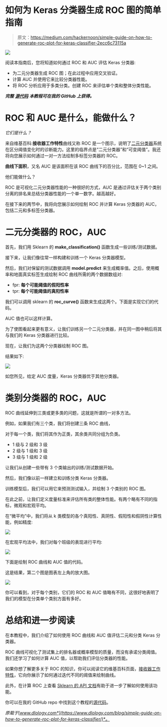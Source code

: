 # 如何为 Keras 分类器生成 ROC 图的简单指南

> 原文：<https://medium.com/hackernoon/simple-guide-on-how-to-generate-roc-plot-for-keras-classifier-2ecc6c73115a>

![](img/a459955bb3effb0d3ea2afa7ed0e6217.png)

阅读本指南后，您将知道如何通过 ROC 和 AUC 评估 Keras 分类器:

*   为二元分类器生成 ROC 图；在此过程中应用交叉验证。
*   计算 AUC 并使用它来比较分类器性能。
*   将 ROC 分析应用于多类分类。创建 ROC 来评估单个类和整体分类性能。

***完整*** [***源代码***](https://github.com/Tony607/ROC-Keras) ***本教程可在我的 GitHub 上获得。***

# ROC 和 AUC 是什么，能做什么？

*它们是什么？*

来自维基百科:**接收器工作特性**曲线又称 ROC 是一个图示，说明了[二元分类器](https://en.wikipedia.org/wiki/Binary_classifier)系统在区分阈值变化时的诊断能力。这里的临界点是“二元分类器”和“可变阈值”。我还将向您展示如何通过一对一方法绘制多标签分类器的 ROC。

**曲线下面积**，又名 AUC 是该面积在该 ROC 曲线下的百分比，范围在 0~1 之间。

他们能做什么？

ROC 是可视化二元分类器性能的一种很好的方式，AUC 是通过评估关于两个类别分离的排名来总结分类器性能的一个单一数字。越高越好。

在接下来的两节中，我将向您展示如何绘制 ROC 并计算 Keras 分类器的 AUC，包括二元和多标签分类器。

# 二元分类器的 ROC，AUC

首先，我们用 Sklearn 的 **make_classification()** 函数生成一些训练/测试数据。

接下来，让我们像往常一样构建和训练一个 Keras 分类器模型。

然后，我们对保留的测试数据调用 **model.predict** 来生成概率值。之后，使用概率和地面真实标签生成绘制 ROC 曲线所需的两个数据数组对:

*   fpr: **每个可能阈值的假阳性率**
*   tpr: **每个可能阈值的真阳性率**

我们可以调用 sklearn 的 **roc_curve()** 函数来生成这两个。下面是实现它们的代码。

AUC 值也可以这样计算。

为了使图看起来更有意义，让我们训练另一个二元分类器，并在同一图中稍后将其与我们的 Keras 分类器进行比较。

现在，让我们为这两个分类器绘制 ROC 图。

结果如下:

![](img/c42d1069ac28caab51ae1617089ef63a.png)

如您所见，给定 AUC 度量，Keras 分类器优于其他分类器。

# 类别分类器的 ROC，AUC

ROC 曲线延伸到三类或更多类的问题，这就是所谓的一对多方法。

例如，如果我们有三个类，我们将创建三条 ROC 曲线，

对于每一个类，我们将其作为正类，其余类共同分组为负类。

*   1 级与 2 级和 3 级
*   2 级与 1 级和 3 级
*   3 级与 1 级和 2 级

让我们从创建一些带有 3 个类输出的训练/测试数据开始。

然后，我们像以前一样建立和训练分类 Keras 分类器。

训练模型后，我们可以用它来预测测试输入，并绘制 3 个类别的 ROC 图。

在此之前，让我们定义度量标准来评估所有类的整体性能。有两个略有不同的指标，微观和宏观平均。

在“微平均”中，我们将从 k 类模型的各个真阳性、真阴性、假阳性和假阴性计算性能，例如精度:

![](img/184ad80eb9a8bf0dfb17d05cc340b3a8.png)

在宏观平均法中，我们对每个班级的表现进行平均:

![](img/b9a93848d9ae7c30633ca4ac984ea2f8.png)

下面是绘制 ROC 曲线和 AUC 值的代码。

这是结果，第二个图是图表左上角的放大图。

![](img/bd7196b31a8624975b7454ce16922b3a.png)

你可以看到，对于每个类别，它们的 ROC 和 AUC 值略有不同，这很好地表明了我们的模型在分类单个类别方面有多好。

# 总结和进一步阅读

在本教程中，我们介绍了如何使用 ROC 曲线和 AUC 值评估二元和分类 Keras 分类器。

ROC 曲线可视化了测试集上的排名器或概率模型的质量，而没有承诺分类阈值。我们还学习了如何计算 AUC 值，以帮助我们评估分类器的性能。

如果你想了解更多关于 ROC 的知识，你可以阅读它的维基百科页面，[接收器工作特性](https://en.wikipedia.org/wiki/Receiver_operating_characteristic)，它向你展示了如何通过迭代不同的阈值来绘制曲线。

此外，在计算 ROC 上查看 [Sklearn 的 API 文档](http://scikit-learn.org/stable/modules/generated/sklearn.metrics.roc_curve.html)有助于进一步了解如何使用该功能。

你可以在我的 GitHub repo 中找到这个教程的[源代码](https://github.com/Tony607/ROC-Keras)。

*原载于*[*www.dlology.com*](https://www.dlology.com/blog/simple-guide-on-how-to-generate-roc-plot-for-keras-classifier/)*。*